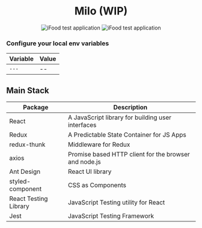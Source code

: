 <h1 align="center">
  Milo (WIP)
</h1>

<p align="center">
<img src="https://i.ibb.co/RDdnJ6x/milo-first.png" alt="iFood test application">
<img src="https://i.ibb.co/qYYkdTG/milo-signup.png" alt="iFood test application">

</p>

### Configure your local env variables

| Variable | Value |
| -------- | ----- |
| `---`    | --    |

## Main Stack

| Package               | Description                                           |
| --------------------- | ----------------------------------------------------- |
| React                 | A JavaScript library for building user interfaces     |
| Redux                 | A Predictable State Container for JS Apps             |
| redux-thunk           | Middleware for Redux                                  |
| axios                 | Promise based HTTP client for the browser and node.js |
| Ant Design            | React UI library                                      |
| styled-component      | CSS as Components                                     |
| React Testing Library | JavaScript Testing utility for React                  |
| Jest                  | JavaScript Testing Framework                          |

